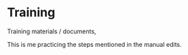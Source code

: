 # Training
Training materials / documents,

This is me practicing the steps mentioned in the manual edits. 

